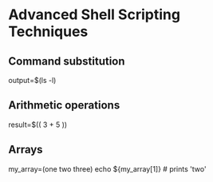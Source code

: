 # Advanced Shell Scripting Techniques

## Command substitution

output=$(ls -l)

## Arithmetic operations

result=$(( 3 + 5 ))

## Arrays

my_array=(one two three)
echo ${my_array[1]}  # prints 'two'
